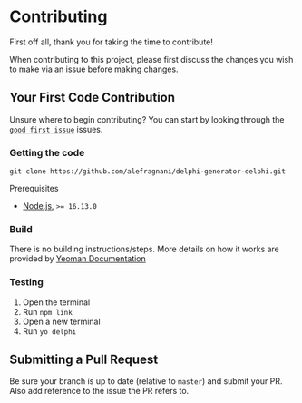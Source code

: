 # Contributing

First off all, thank you for taking the time to contribute!

When contributing to this project, please first discuss the changes you wish to make via an issue before making changes.

## Your First Code Contribution

Unsure where to begin contributing? You can start by looking through the [`good first issue`](https://github.com/alefragnani/delphi-generator-delphi/labels/good%20first%20issue) issues.

### Getting the code

```
git clone https://github.com/alefragnani/delphi-generator-delphi.git
```

Prerequisites

- [Node.js](https://nodejs.org/), `>= 16.13.0`

### Build

There is no building instructions/steps. More details on how it works are provided by [Yeoman Documentation](https://yeoman.io/authoring//)

### Testing

1. Open the terminal
2. Run `npm link`
3. Open a new terminal
4. Run `yo delphi`

## Submitting a Pull Request

Be sure your branch is up to date (relative to `master`) and submit your PR. Also add reference to the issue the PR refers to.